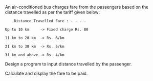 An air-conditioned bus charges fare from the passengers based on the distance travelled as per the tariff given below:

	    Distance Travelled Fare : - - - -

	Up to 10 km     -> Fixed charge Rs. 80

	11 km to 20 km  -> Rs. 6/km

	21 km to 30 km  -> Rs. 5/km

	31 km and above	-> Rs. 4/km

Design a program to input distance travelled by the passenger.

 Calculate and display the fare to be paid.